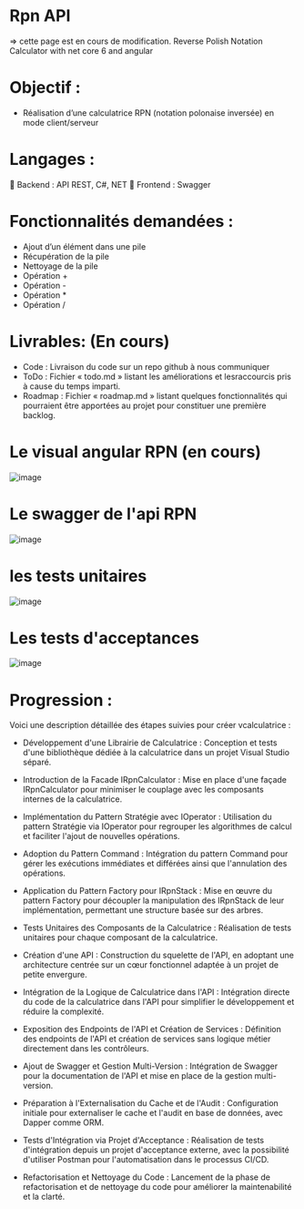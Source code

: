 # Rpn API 
=> cette page est en cours de modification.
Reverse Polish Notation Calculator with net core 6 and angular


# Objectif :
* Réalisation d’une calculatrice RPN (notation polonaise inversée) en mode client/serveur

# Langages :
 Backend : API REST, C#, NET
 Frontend : Swagger

# Fonctionnalités demandées :
* Ajout d’un élément dans une pile
*  Récupération de la pile
* Nettoyage de la pile
* Opération +
* Opération -
* Opération *
* Opération /

# Livrables: (En cours)
* Code : Livraison du code sur un repo github à nous communiquer
* ToDo : Fichier « todo.md » listant les améliorations et lesraccourcis pris à cause du temps imparti.
* Roadmap : Fichier « roadmap.md » listant quelques fonctionnalités qui pourraient être
apportées au projet pour constituer une première backlog.

#  Le visual angular RPN (en cours)

![image](https://github.com/mahmoudhammouda/rpn/assets/50197626/a58ddfa3-c85d-42a9-a4a4-4087a5db8fad)

# Le swagger de l'api RPN

![image](https://github.com/mahmoudhammouda/rpn/assets/50197626/6a230fbf-28d5-4870-a729-f30d7f936acd)

# les tests unitaires

![image](https://github.com/mahmoudhammouda/rpn/assets/50197626/89cbe1db-22dd-4dd0-80ac-26d61c99c598)

#  Les tests d'acceptances

![image](https://github.com/mahmoudhammouda/rpn/assets/50197626/e91025cc-bd1e-4366-9347-5a82d475a700)

# Progression :
Voici une description détaillée des étapes  suivies pour créer vcalculatrice :

* Développement d'une Librairie de Calculatrice :
Conception et tests d'une bibliothèque dédiée à la calculatrice dans un projet Visual Studio séparé.

* Introduction de la Facade IRpnCalculator :
Mise en place d'une façade IRpnCalculator pour minimiser le couplage avec les composants internes de la calculatrice.

* Implémentation du Pattern Stratégie avec IOperator :
Utilisation du pattern Stratégie via IOperator pour regrouper les algorithmes de calcul et faciliter l'ajout de nouvelles opérations.

* Adoption du Pattern Command :
Intégration du pattern Command pour gérer les exécutions immédiates et différées ainsi que l'annulation des opérations.

* Application du Pattern Factory pour IRpnStack :
Mise en œuvre du pattern Factory pour découpler la manipulation des IRpnStack de leur implémentation, permettant une structure basée sur des arbres.

* Tests Unitaires des Composants de la Calculatrice :
Réalisation de tests unitaires pour chaque composant de la calculatrice.

* Création d'une API :
Construction du squelette de l'API, en adoptant une architecture centrée sur un cœur fonctionnel adaptée à un projet de petite envergure.

* Intégration de la Logique de Calculatrice dans l'API :
Intégration directe du code de la calculatrice dans l'API pour simplifier le développement et réduire la complexité.

* Exposition des Endpoints de l'API et Création de Services :
Définition des endpoints de l'API et création de services sans logique métier directement dans les contrôleurs.

* Ajout de Swagger et Gestion Multi-Version :
Intégration de Swagger pour la documentation de l'API et mise en place de la gestion multi-version.

* Préparation à l'Externalisation du Cache et de l'Audit :
Configuration initiale pour externaliser le cache et l'audit en base de données, avec Dapper comme ORM.

* Tests d'Intégration via Projet d'Acceptance :
Réalisation de tests d'intégration depuis un projet d'acceptance externe, avec la possibilité d'utiliser Postman pour l'automatisation dans le processus CI/CD.

* Refactorisation et Nettoyage du Code :
Lancement de la phase de refactorisation et de nettoyage du code pour améliorer la maintenabilité et la clarté.


